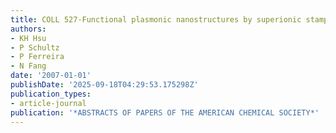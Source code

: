 ```yaml
---
title: COLL 527-Functional plasmonic nanostructures by superionic stamping
authors:
- KH Hsu
- P Schultz
- P Ferreira
- N Fang
date: '2007-01-01'
publishDate: '2025-09-18T04:29:53.175298Z'
publication_types:
- article-journal
publication: '*ABSTRACTS OF PAPERS OF THE AMERICAN CHEMICAL SOCIETY*'
---
```


